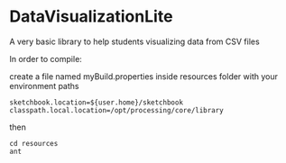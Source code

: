 # DataVisualizationLite

A very basic library to help students visualizing data from CSV files

In order to compile:

create a file named myBuild.properties inside resources folder with your environment paths

```
sketchbook.location=${user.home}/sketchbook
classpath.local.location=/opt/processing/core/library
```
then
```
cd resources
ant
```
